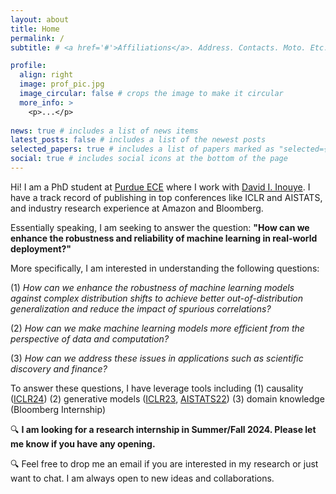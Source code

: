 ```yaml
---
layout: about
title: Home
permalink: /
subtitle: # <a href='#'>Affiliations</a>. Address. Contacts. Moto. Etc.

profile:
  align: right
  image: prof_pic.jpg
  image_circular: false # crops the image to make it circular
  more_info: >
    <p>...</p>
    
news: true # includes a list of news items
latest_posts: false # includes a list of the newest posts
selected_papers: true # includes a list of papers marked as "selected={true}"
social: true # includes social icons at the bottom of the page
---
```


Hi! I am a PhD student at [Purdue ECE](https://engineering.purdue.edu/ECE) 
where I work with [David I. Inouye](https://www.davidinouye.com/). 
I have a track record of publishing in top conferences like ICLR and AISTATS, 
and industry research experience at Amazon and Bloomberg.

Essentially speaking, I am seeking to answer the question: **"How can we enhance the robustness and reliability of 
machine learning in real-world deployment?"**

More specifically, I am interested in understanding the following questions:

(1) *How can we enhance the robustness of machine learning models against complex distribution shifts to achieve better out-of-distribution generalization and reduce the impact of spurious correlations?*

(2) *How can we make machine learning models more efficient from the perspective of data and computation?*

(3) *How can we address these issues in applications such as scientific discovery and finance?*

To answer these questions, I have leverage tools including (1) causality ([ICLR24](https://openreview.net/forum?id=v1VvCWJAL8))
(2) generative models ([ICLR23](https://openreview.net/forum?id=uhLAcrAZ9cJ), [AISTATS22](https://proceedings.mlr.press/v151/zhou22b))
(3) domain knowledge (Bloomberg Internship)



🔍 **I am looking for a research internship in Summer/Fall 2024. Please let me know if you have any opening.**

🔍 Feel free to drop me an email if you are interested in my research or just want to chat. I am always open to new ideas and collaborations.